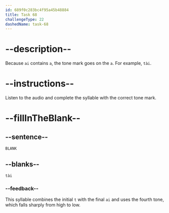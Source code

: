 ```yaml
---
id: 689f0c283bc4f95a45b48884
title: Task 68
challengeType: 22
dashedName: task-68
---
```


<!-- (Audio) A: tài -->

# --description--

Because `ai` contains `a`, the tone mark goes on the `a`. For example, `tài`.

# --instructions--

Listen to the audio and complete the syllable with the correct tone mark.

# --fillInTheBlank--

## --sentence--

`BLANK`

## --blanks--

`tài`

### --feedback--

This syllable combines the initial `t` with the final `ai` and uses the fourth tone, which falls sharply from high to low.
